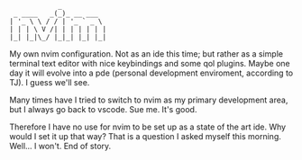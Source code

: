 ```figlet
            _
 _ ____   _(_)_ __ ___
| '_ \ \ / / | '_ ` _ \
| | | \ V /| | | | | | |
|_| |_|\_/ |_|_| |_| |_|
```

My own nvim configuration. Not as an ide this time; but rather as a simple terminal text editor with nice keybindings and some qol plugins. Maybe one day it will evolve into a pde (personal development enviroment, according to TJ). I guess we'll see.

Many times have I tried to switch to nvim as my primary development area, but I always go back to vscode. Sue me. It's good.

Therefore I have no use for nvim to be set up as a state of the art ide. Why would I set it up that way? That is a question I asked myself this morning. Well... I won't. End of story.
